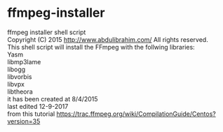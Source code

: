 # ffmpeg-installer
ffmpeg installer shell script <br>
  Copyright (C) 2015 http://www.abdulibrahim.com/ All rights reserved.<br>
 This shell script will install the FFmpeg with the follwing libraries:<br>
 Yasm <br>
 libmp3lame <br>
 libogg <br>
 libvorbis <br>
 libvpx <br>
 libtheora <br>
 it has been created at 8/4/2015 <br>
 last edited 12-9-2017 <br>
 from this tutorial https://trac.ffmpeg.org/wiki/CompilationGuide/Centos?version=35 
